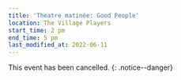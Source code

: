```yaml
---
title: 'Theatre matinée: Good People'
location: The Village Players
start_time: 2 pm
end_time: 5 pm
last_modified_at: 2022-06-11
---
```


This event has been cancelled.
{: .notice--danger}
